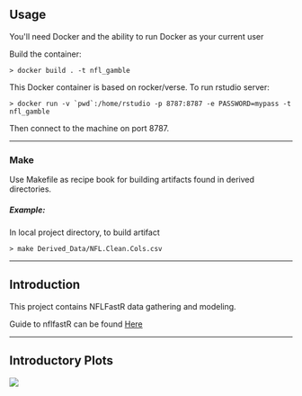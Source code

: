 Usage
-----

You'll need Docker and the ability to run Docker as your current user

Build the container:

    > docker build . -t nfl_gamble
    
This Docker container is based on rocker/verse. To run rstudio server:

    > docker run -v `pwd`:/home/rstudio -p 8787:8787 -e PASSWORD=mypass -t nfl_gamble
    
Then connect to the machine on port 8787.

***

### Make
Use Makefile as recipe book for building artifacts found in derived directories. 

##### Example:
In local project directory, to build artifact

    > make Derived_Data/NFL.Clean.Cols.csv
    
***

Introduction
------------

This project contains NFLFastR data gathering and modeling.  

Guide to nflfastR can be found [Here](https://cran.r-project.org/web/packages/nflfastR/readme/README.html)

***

Introductory Plots
------------------


![](Derived_Graphics/Forced.Fumbles.2020.gif)
